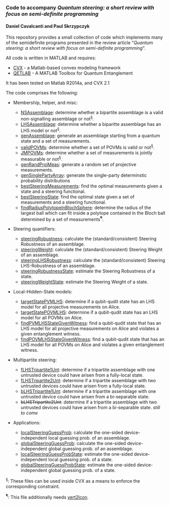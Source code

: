 ### Code to accompany *Quantum steering: a short review with focus on semi-definite programming*
#### Daniel Cavalcanti and Paul Skrzypczyk

This repository provides a small collection of code which implements many of the semidefinite programs presented in the review article "*Quantum steering: a short review with focus on semi-definite programming*".

All code is written in MATLAB and requires:
- [CVX](http://cvxr.com/) - a Matlab-based convex modeling framework
- [QETLAB](http://www.qetlab.com/) - A MATLAB Toolbox for Quantum Entanglement

It has been tested on Matlab R2014a, and CVX 2.1 

The code comprises the following:

- Membership, helper, and misc:
  - [NSAssemblage](https://github.com/paulskrzypczyk/steeringreview/blob/master/NSAssemblage.m): determine whether a bipartite assemblage is a valid non-signalling assemblage or not<sup>§</sup>.
  - [LHSAssemblage](https://github.com/paulskrzypczyk/steeringreview/blob/master/LHSAssemblage.m): determine whether a biparitte assemblage has an LHS model or not<sup>§</sup>.
  - [genAssemblage](https://github.com/paulskrzypczyk/steeringreview/blob/master/genAssemblage.m): generate an assemblage starting from a quantum state and a set of measurements.
  - [validPOVMs](https://github.com/paulskrzypczyk/steeringreview/blob/master/validPOVMs.m): determine whether a set of POVMs is valid or not<sup>§</sup>.
  - [JMPOVMs](https://github.com/paulskrzypczyk/steeringreview/blob/master/JMPOVMs.m): determine whether a set of measurements is jointly measurable or not<sup>§</sup>.
  - [genRandProjMeas](https://github.com/paulskrzypczyk/steeringreview/blob/master/genRandProjMeas.m): generate a random set of projective measurements.
  - [genSinglePartyArray](https://github.com/paulskrzypczyk/steeringreview/blob/master/genSinglePartyArray.m): generate the single-party determinstic probability distributions
  - [bestSteeringMeasurements](https://github.com/paulskrzypczyk/steeringreview/blob/master/bestSteeringMeasurements.m): find the optimal measurements given a state and a steering functional.
  - [bestSteeringState](https://github.com/paulskrzypczyk/steeringreview/blob/master/bestSteeringState.m): find the optimal state given a set of measurements and a steering functional.
  - [findRadiusPolytopeInBlochSphere](https://github.com/paulskrzypczyk/steeringreview/blob/master/findRadiusPolytopeInBlochSphere.m): determine the radius of the largest ball which can fit inside a polytope contained in the Bloch ball determined by a set of measurements<sup>¶</sup>.

- Steering quantifiers:
  - [steeringRobustness](https://github.com/paulskrzypczyk/steeringreview/blob/master/steeringRobustness.m): calculate the (standard/consistent) Steering Robustness of an assemblage.
  - [steeringWeight](https://github.com/paulskrzypczyk/steeringreview/blob/master/steeringWeight.m): calculate the (standard/consistent) Steering Weight of an assemblage.
  - [steeringLHSRobustness](https://github.com/paulskrzypczyk/steeringreview/blob/master/steeringLHSRobustness.m): calculate the (standard/consistent) Steering LHS-Robustness of an assemblage.
  - [steeringRobustnessState](https://github.com/paulskrzypczyk/steeringreview/blob/master/steeringRobustnessState.m): estimate the Steering Robustness of a state.
  - [steeringWeightState](https://github.com/paulskrzypczyk/steeringreview/blob/master/steeringWeightState.m): estimate the Steering Weight of a state.

- Local-Hidden-State models:
  - [targetStatePVMLHS](https://github.com/paulskrzypczyk/steeringreview/blob/master/targetStatePVMLHS.m): determine if a qubit-qudit state has an LHS model for all projective measurements on Alice.
  - [targetStatePOVMLHS](https://github.com/paulskrzypczyk/steeringreview/blob/master/targetStatePOVMLHS.m): determine if a qubit-qudit state has an LHS model for all POVMs on Alice.
  - [findPVMLHSStateGivenWitness](https://github.com/paulskrzypczyk/steeringreview/blob/master/findPVMLHSStateGivenWitness.m): find a qubit-qudit state that has an LHS model for all projective measurements on Alice and violates a given entanglement witness.
  - [findPOVMLHSStateGivenWitness](https://github.com/paulskrzypczyk/steeringreview/blob/master/findPOVMLHSStateGivenWitness.m): find a qubit-qudit state that has an LHS model for all POVMs on Alice and violates a given entanglement witness.  

- Multipartite steering:
  - [fLHSTripartite1Unt](https://github.com/paulskrzypczyk/steeringreview/blob/master/fLHSTripartite1Unt.m): determine if a tripartite assemblage with one untrusted device could have arisen from a fully-local state.
  - [fLHSTripartite2Unt](https://github.com/paulskrzypczyk/steeringreview/blob/master/fLHSTripartite1Unt.m): determine if a tripartite assemblage with two untrusted devices could have arisen from a fully-local state.
  - [bLHSTripartite1Unt](https://github.com/paulskrzypczyk/steeringreview/blob/master/fLHSTripartite1Unt.m): determine if a tripartite assemblage with one untrusted device could have arisen from a bi-separable state.
  - ~~bLHSTripartite2Unt~~: determine if a tripartite assemblage with two untrusted devices could have arisen from a bi-separable state. *still to come*

- Applications:
  - [localSteeringGuessProb](https://github.com/paulskrzypczyk/steeringreview/blob/master/localSteeringGuessProb.m): calculate the one-sided device-independent local guessing prob. of an assemblage.
  - [globalSteeringGuessProb](https://github.com/paulskrzypczyk/steeringreview/blob/master/globalSteeringGuessProb.m): calculate the one-sided device-independent global guessing prob. of an assemblage. 
  - [localSteeringGuessProbState](https://github.com/paulskrzypczyk/steeringreview/blob/master/localSteeringGuessProbState.m): estimate the one-sided device-independent local guessing prob. of a state.
  - [globalSteeringGuessProbState](https://github.com/paulskrzypczyk/steeringreview/blob/master/globalSteeringGuessProb.m): estimate the one-sided device-independent global guessing prob. of a state. 

<sup>§</sup>: These files can be used inside CVX as a means to enforce the corresponding constraint. 

<sup>¶</sup>: This file additionally needs [vert2lcon](http://www.mathworks.com/matlabcentral/fileexchange/30892).
